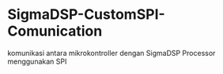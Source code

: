 # SigmaDSP-CustomSPI-Comunication
komunikasi antara mikrokontroller dengan SigmaDSP Processor menggunakan SPI
